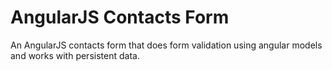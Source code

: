 # AngularJS Contacts Form   

An AngularJS contacts form that does form validation using angular models and works with persistent data.